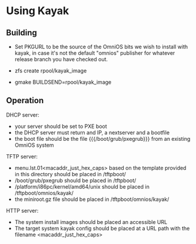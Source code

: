 Using Kayak
===========

Building
--------

 * Set PKGURL to be the source of the OmniOS bits we wish to install with
   kayak, in case it's not the default "omnios" publisher for whatever release
   branch you have checked out.

 * zfs create rpool/kayak_image
 * gmake BUILDSEND=rpool/kayak_image

Operation
---------

DHCP server:
 * your server should be set to PXE boot
 * the DHCP server must return and IP, a nextserver and a bootfile
 * the boot file should be the file {{{/boot/grub/pxegrub}}} from an existing OmniOS system

TFTP server:
 * menu.lst.01<macaddr_just_hex_caps> based on the template provided in this directory should be placed in /tftpboot/
 * /boot/grub/pxegrub should be placed in /tftpboot/
 * /platform/i86pc/kernel/amd64/unix should be placed in /tftpboot/omnios/kayak/
 * the miniroot.gz file should be placed in /tftpboot/omnios/kayak/

HTTP server:
 * The system install images should be placed an accessible URL
 * The target system kayak config should be placed at a URL path with the filename <macaddr_just_hex_caps>

